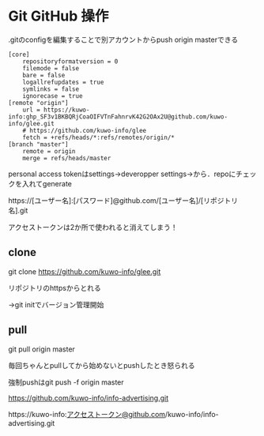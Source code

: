# Git GitHub 操作

.gitのconfigを編集することで別アカウントからpush origin masterできる

```
[core]
	repositoryformatversion = 0
	filemode = false
	bare = false
	logallrefupdates = true
	symlinks = false
	ignorecase = true
[remote "origin"]
	url = https://kuwo-info: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@github.com/kuwo-info/glee.git
	# https://github.com/kuwo-info/glee
	fetch = +refs/heads/*:refs/remotes/origin/*
[branch "master"]
	remote = origin
	merge = refs/heads/master
```

personal access tokenはsettings→deveropper settings→から．repoにチェックを入れてgenerate

https://[ユーザー名]:[パスワード]@github.com/[ユーザー名]/[リポジトリ名].git

アクセストークンは2か所で使われると消えてしまう！

## clone

git clone https://github.com/kuwo-info/glee.git

リポジトリのhttpsからとれる

→git initでバージョン管理開始



## pull

git pull origin master

毎回ちゃんとpullしてから始めないとpushしたとき怒られる

強制pushはgit push -f origin master



https://github.com/kuwo-info/info-advertising.git

https://kuwo-info:アクセストークン@github.com/kuwo-info/info-advertising.git
